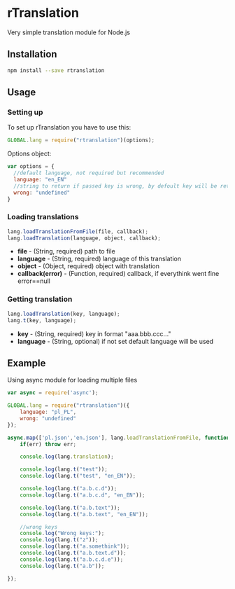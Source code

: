 rTranslation
=======
Very simple translation module for Node.js

## Installation
```bash
npm install --save rtranslation
```
## Usage
### Setting up
To set up rTranslation you have to use this:
```js
GLOBAL.lang = require("rtranslation")(options);
```
Options object:
```js
var options = {
  //default language, not required but recommended
  language: "en_EN"
  //string to return if passed key is wrong, by defoult key will be returned
  wrong: "undefined"
}
```

### Loading translations
```js
lang.loadTranslationFromFile(file, callback);
lang.loadTranslation(language, object, callback);
```
* __file__ - (String, required) path to file
* __language__ - (String, required) language of this translation
* __object__ - (Object, required) object with translation
* __callback(error)__ - (Function, required) callback, if everythink went fine error==null

### Getting translation
```js
lang.loadTranslation(key, language);
lang.t(key, language);
```
* __key__ - (String, required) key in format "aaa.bbb.ccc..."
* __language__ - (String, optional) if not set default language will be used

## Example
Using async module for loading multiple files
```js
var async = require('async');

GLOBAL.lang = require("rtranslation")({
	language: "pl_PL",
	wrong: "undefined"
});

async.map(['pl.json','en.json'], lang.loadTranslationFromFile, function(err){
	if(err) throw err;

	console.log(lang.translation);

	console.log(lang.t("test"));
	console.log(lang.t("test", "en_EN"));

	console.log(lang.t("a.b.c.d"));
	console.log(lang.t("a.b.c.d", "en_EN"));

	console.log(lang.t("a.b.text"));
	console.log(lang.t("a.b.text", "en_EN"));

	//wrong keys
	console.log("Wrong keys:");
	console.log(lang.t("z"));
	console.log(lang.t("a.somethink"));
	console.log(lang.t("a.b.text.d"));
	console.log(lang.t("a.b.c.d.e"));
	console.log(lang.t("a.b"));

});
```
